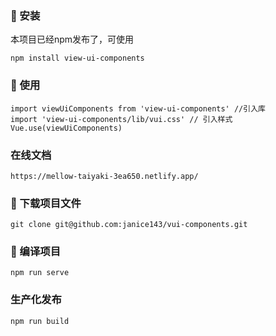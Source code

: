 ### 🎯 安装
本项目已经npm发布了，可使用
```
npm install view-ui-components
```

### 🎯 使用

```
import viewUiComponents from 'view-ui-components' //引入库
import 'view-ui-components/lib/vui.css' // 引入样式
Vue.use(viewUiComponents)
```

### 在线文档
```
https://mellow-taiyaki-3ea650.netlify.app/
```

### 🎯 下载项目文件
```
git clone git@github.com:janice143/vui-components.git
```

### 🎯 编译项目
```
npm run serve
```

### 生产化发布
```
npm run build
```